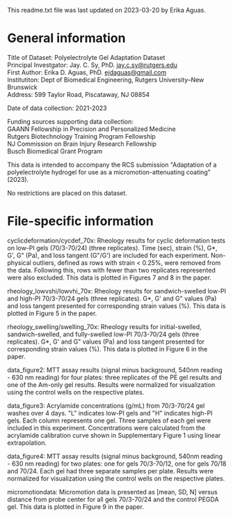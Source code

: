 This readme.txt file was last updated on 2023-03-20 by Erika Aguas.

# General information
Title of Dataset: Polyelectrolyte Gel Adaptation Dataset </br>
Principal Investgator: Jay. C. Sy, PhD. jay.c.sy@rutgers.edu </br>
First Author: Erika D. Aguas, PhD. ejdaguas@gmail.com </br>
Institutiton: Dept of Biomedical Engineering, Rutgers University–New Brunswick </br>
Address: 599 Taylor Road, Piscataway, NJ 08854 </br>

Date of data collection: 2021-2023

Funding sources supporting data collection: </br>
GAANN Fellowship in Precision and Personalized Medicine </br>
Rutgers Biotechnology Training Program Fellowship </br>
NJ Commission on Brain Injury Research Fellowship </br>
Busch Biomedical Grant Program

This data is intended to accompany the RCS submission "Adaptation of a polyelectrolyte hydrogel for use as a micromotion-attenuating coating" (2023).

No restrictions are placed on this dataset.

# File-specific information
cyclicdeformation/cycdef_70x: Rheology results for cyclic deformation tests on low-PI gels (70/3-70/24) (three replicates). Time (sec), strain (%), G*, G', G" (Pa), and loss tangent (G"/G') are included for each experiment. Non-physical outliers, defined as rows with strain < 0.25%, were removed from the data. Following this, rows with fewer than two replicates represented were also excluded. This data is plotted in Figures 7 and 8 in the paper.

rheology_lowvshi/lowvhi_70x: Rheology results for sandwich-swelled low-PI and high-PI 70/3-70/24 gels (three replicates). G*, G' and G" values (Pa) and loss tangent presented for corresponding strain values (%). This data is plotted in Figure 5 in the paper.

rheology_swelling/swelling_70x: Rheology results for initial-swelled, sandwich-swelled, and fully-swelled low-PI 70/3-70/24 gels (three replicates). G*, G' and G" values (Pa) and loss tangent presented for corresponding strain values (%). This data is plotted in Figure 6 in the paper.

data_figure2: MTT assay results (signal minus background, 540nm reading - 630 nm reading) for four plates: three replicates of the PE gel results and one of the Am-only gel results. Results were normalized for visualization using the control wells on the respective plates.

data_figure3: Acrylamide concentrations (g/mL) from 70/3-70/24 gel washes over 4 days. "L" indicates low-PI gels and "H" indicates high-PI gels. Each column represents one gel. Three samples of each gel were included in this experiment. Concentrations were calculated from the acrylamide calibration curve shown in Supplementary Figure 1 using linear extrapolation.

data_figure4: MTT assay results (signal minus background, 540nm reading - 630 nm reading) for two plates: one for gels 70/3-70/12, one for gels 70/18 and 70/24. Each gel had three separate samples per plate. Results were normalized for visualization using the control wells on the respective plates. 

micromotiondata: Micromotion data is presented as [mean, SD, N] versus distance from probe center for all gels 70/3-70/24 and the control PEGDA gel. This data is plotted in Figure 9 in the paper.


